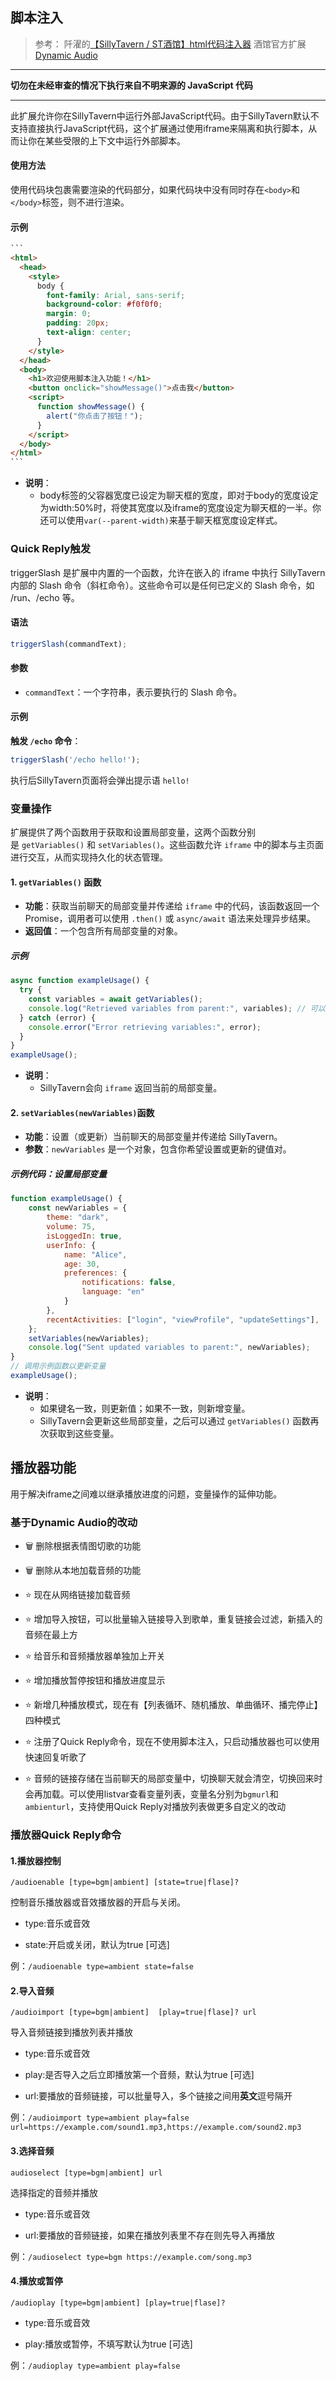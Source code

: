 ## 脚本注入

> 参考：
阡濯的[【SillyTavern / ST酒馆】html代码注入器](https://greasyfork.org/zh-CN/scripts/503174-sillytavern-st%E9%85%92%E9%A6%86-html%E4%BB%A3%E7%A0%81%E6%B3%A8%E5%85%A5%E5%99%A8)
酒馆官方扩展 [Dynamic Audio](https://github.com/SillyTavern/Extension-Audio)

---

**切勿在未经审查的情况下执行来自不明来源的 JavaScript 代码**

---

此扩展允许你在SillyTavern中运行外部JavaScript代码。由于SillyTavern默认不支持直接执行JavaScript代码，这个扩展通过使用iframe来隔离和执行脚本，从而让你在某些受限的上下文中运行外部脚本。
#### 使用方法
使用代码块包裹需要渲染的代码部分，如果代码块中没有同时存在`<body>`和`</body>`标签，则不进行渲染。
#### 示例
````html
```
<html>
  <head>
    <style>
      body {
        font-family: Arial, sans-serif;
        background-color: #f0f0f0;
        margin: 0;
        padding: 20px;
        text-align: center;
      }
    </style>
  </head>
  <body>
    <h1>欢迎使用脚本注入功能！</h1>
    <button onclick="showMessage()">点击我</button>
    <script>
      function showMessage() {
        alert("你点击了按钮！");
      }
    </script>
  </body>
</html>
```
````
- **说明**：
  - body标签的父容器宽度已设定为聊天框的宽度，即对于body的宽度设定为width:50%时，将使其宽度以及iframe的宽度设定为聊天框的一半。你还可以使用`var(--parent-width)`来基于聊天框宽度设定样式。

### Quick Reply触发

triggerSlash 是扩展中内置的一个函数，允许在嵌入的 iframe 中执行 SillyTavern 内部的 Slash 命令（斜杠命令）。这些命令可以是任何已定义的 Slash 命令，如 /run、/echo 等。
#### 语法
```javascript
triggerSlash(commandText);
```
#### 参数
- `commandText`：一个字符串，表示要执行的 Slash 命令。
#### 示例
**触发 `/echo` 命令**：
```javascript
triggerSlash('/echo hello!');
```
执行后SillyTavern页面将会弹出提示语 `hello!`
### 变量操作
扩展提供了两个函数用于获取和设置局部变量，这两个函数分别是 `getVariables()` 和 `setVariables()`。这些函数允许 `iframe` 中的脚本与主页面进行交互，从而实现持久化的状态管理。
#### 1. `getVariables()` 函数

- **功能**：获取当前聊天的局部变量并传递给 `iframe` 中的代码，该函数返回一个Promise，调用者可以使用 `.then()` 或 `async/await` 语法来处理异步结果。
- **返回值**：一个包含所有局部变量的对象。

##### 示例

```javascript
async function exampleUsage() {
  try {
    const variables = await getVariables();
    console.log("Retrieved variables from parent:", variables); // 可以在此处使用获取到的变量进行其他操作
  } catch (error) {
    console.error("Error retrieving variables:", error);
  }
}
exampleUsage();
```

- **说明**：
  - SillyTavern会向 `iframe` 返回当前的局部变量。

#### 2. `setVariables(newVariables)`函数

- **功能**：设置（或更新）当前聊天的局部变量并传递给 SillyTavern。
- **参数**：`newVariables` 是一个对象，包含你希望设置或更新的键值对。

##### 示例代码：设置局部变量

```javascript
function exampleUsage() {
    const newVariables = {
        theme: "dark",
        volume: 75, 
        isLoggedIn: true, 
        userInfo: { 
            name: "Alice",
            age: 30,
            preferences: {
                notifications: false,
                language: "en"
            }
        },
        recentActivities: ["login", "viewProfile", "updateSettings"],
    };
    setVariables(newVariables);
    console.log("Sent updated variables to parent:", newVariables);
}
// 调用示例函数以更新变量
exampleUsage();
```

- **说明**：
  - 如果键名一致，则更新值；如果不一致，则新增变量。
  - SillyTavern会更新这些局部变量，之后可以通过 `getVariables()` 函数再次获取到这些变量。

## 播放器功能

用于解决iframe之间难以继承播放进度的问题，变量操作的延伸功能。

### 基于Dynamic Audio的改动

- :wastebasket: 删除根据表情图切歌的功能

- :wastebasket: 删除从本地加载音频的功能

- :star: 现在从网络链接加载音频

- :star: 增加导入按钮，可以批量输入链接导入到歌单，重复链接会过滤，新插入的音频在最上方

- :star: 给音乐和音频播放器单独加上开关

- :star: 增加播放暂停按钮和播放进度显示

- :star: 新增几种播放模式，现在有【列表循环、随机播放、单曲循环、播完停止】四种模式

- :star: 注册了Quick Reply命令，现在不使用脚本注入，只启动播放器也可以使用快速回复听歌了

- :star: 音频的链接存储在当前聊天的局部变量中，切换聊天就会清空，切换回来时会再加载。可以使用listvar查看变量列表，变量名分别为`bgmurl`和`ambienturl`，支持使用Quick Reply对播放列表做更多自定义的改动

  

### 播放器Quick Reply命令

#### 1.播放器控制

```
/audioenable [type=bgm|ambient] [state=true|flase]?
```

控制音乐播放器或音效播放器的开启与关闭。

- type:音乐或音效

- state:开启或关闭，默认为true [可选]

例：`/audioenable type=ambient state=false`

  

#### 2.导入音频

```
/audioimport [type=bgm|ambient]  [play=true|flase]? url
```

导入音频链接到播放列表并播放

- type:音乐或音效

- play:是否导入之后立即播放第一个音频，默认为true [可选]

- url:要播放的音频链接，可以批量导入，多个链接之间用**英文**逗号隔开

  

例：`/audioimport type=ambient play=false url=https://example.com/sound1.mp3,https://example.com/sound2.mp3`

  

#### 3.选择音频

```
audioselect [type=bgm|ambient] url
```

选择指定的音频并播放

- type:音乐或音效

- url:要播放的音频链接，如果在播放列表里不存在则先导入再播放

例：`/audioselect type=bgm https://example.com/song.mp3`

#### 4.播放或暂停

```
/audioplay [type=bgm|ambient] [play=true|flase]?
```

- type:音乐或音效

- play:播放或暂停，不填写默认为true [可选]

例：`/audioplay type=ambient play=false`
